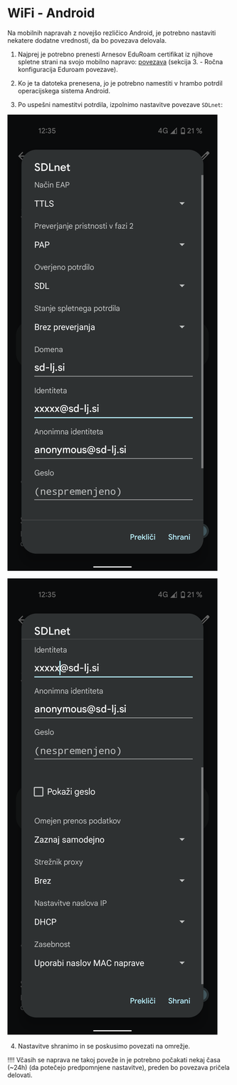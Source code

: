 # WiFi - Android

Na mobilnih napravah z novejšo rezličico Android, je potrebno nastaviti nekatere dodatne vrednosti, da bo povezava delovala.

1. Najprej je potrebno prenesti Arnesov EduRoam certifikat iz njihove spletne strani na svojo mobilno napravo: [povezava](https://www.arnes.si/pomoc-uporabnikom/eduroam/navodila-za-povezavo/#rocno) (sekcija 3. - Ročna konfiguracija Eduroam povezave).

2. Ko je ta datoteka prenesena, jo je potrebno namestiti v hrambo potrdil operacijskega sistema Android.

3. Po uspešni namestitvi potrdila, izpolnimo nastavitve povezave `SDLnet`:

![a1](../media/android/a1.png)

![a2](../media/android/a2.png)

4. Nastavitve shranimo in se poskusimo povezati na omrežje. 

‼️‼️ Včasih se naprava ne takoj poveže in je potrebno počakati nekaj časa (~24h) (da potečejo predpomnjene nastavitve), preden bo povezava pričela delovati.
